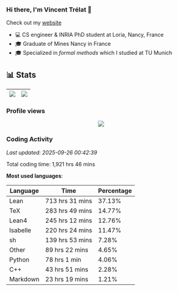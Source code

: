 ### Hi there, I'm Vincent Trélat 👋

Check out my [website](https://vtrelat.github.io)

-   💻 CS engineer & INRIA PhD student at Loria, Nancy, France
-   🎓 Graduate of Mines Nancy in France
-   🎓 Specialized in _formal methods_ which I studied at TU Munich

## 📊 **Stats**

| <img align="center" src="https://readme-stats.clckblog.space/api?username=VTrelat&show_icons=true&include_all_commits=true&theme=tokyonight&hide_border=true" /> | <img align="center" src="https://readme-stats.clckblog.space/api/top-langs/?username=VTrelat&layout=compact&theme=tokyonight&hide_border=true" /> |
| ---------------------------------------------------------------------------------------------------------------------------------------------------------------- | ------------------------------------------------------------------------------------------------------------------------------------------------- |

### Profile views

<p align="center">
 <img src="https://profile-counter.glitch.me/VTrelat/count.svg" />
</p>

<!--automations-->
### Coding Activity
_Last updated: 2025-09-26 00:42:39_

Total coding time: 1,921 hrs 46 mins

**Most used languages**:

| Language | Time | Percentage |
| ------------- | ------------- | ------------- |
| Lean | 713 hrs 31 mins | 37.13% |
| TeX | 283 hrs 49 mins | 14.77% |
| Lean4 | 245 hrs 12 mins | 12.76% |
| Isabelle | 220 hrs 24 mins | 11.47% |
| sh | 139 hrs 53 mins | 7.28% |
| Other | 89 hrs 22 mins | 4.65% |
| Python | 78 hrs 1 min | 4.06% |
| C++ | 43 hrs 51 mins | 2.28% |
| Markdown | 23 hrs 19 mins | 1.21% |

